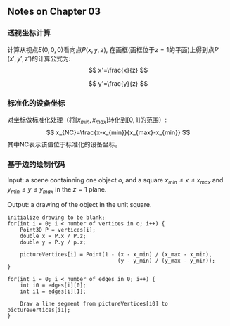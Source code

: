 ## Notes on Chapter 03

### 透视坐标计算

计算从视点$E(0, 0, 0)$看向点$P(x, y, z)$, 在画框(画框位于$z=1$的平面)上得到点$P'(x', y', z')$的计算公式为:
$$
x'=\frac{x}{z}
$$

$$
y'=\frac{y}{z}
$$



### 标准化的设备坐标

对坐标做标准化处理（将$[x_{min}, x_{max}]$转化到$[0, 1]$的范围）:
$$
x_{NC}=\frac{x-x_{min}}{x_{max}-x_{min}}
$$
其中NC表示该值位于标准化的设备坐标。



### 基于边的绘制代码

Input: a scene containning one object $o$, and a square $x_{min}\le x \le x_{max}$ and $y_{min} \le y \le y_{max}$ in the $z=1$ plane.

Output: a drawing of the object in the unit square.

```
initialize drawing to be blank;
for(int i = 0; i < number of vertices in o; i++) {
    Point3D P = vertices[i];
    double x = P.x / P.z;
    double y = P.y / p.z;
    
    pictureVertices[i] = Point(1 - (x - x_min) / (x_max - x_min),
                                   (y - y_min) / (y_max - y_min));
}

for(int i = 0; i < number of edges in 0; i++) {
    int i0 = edges[i][0];
    int i1 = edges[i][1];
    
    Draw a line segment from pictureVertices[i0] to pictureVertices[i1];
}
```

